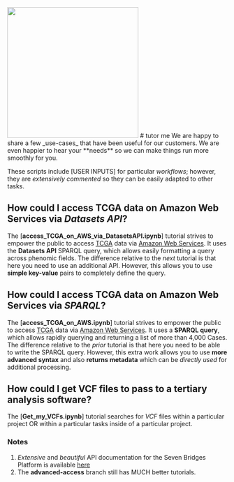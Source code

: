  <img src = "https://github.com/sbg/okAPI/blob/master/_images/SB_logo.jpg" width = "300"> 
# tutor me
We are happy to share a few _use-cases_  that have been useful for our customers. We are even happier to hear your **needs** so we can make things run more smoothly for you. 

These scripts include [USER INPUTS] for particular _workflows_; however, they are _extensively commented_ so they can be easily adapted to other tasks.

## How could I access TCGA data on Amazon Web Services via _Datasets API_?
The [**access\_TCGA\_on\_AWS\_via\_DatasetsAPI.ipynb**] tutorial  strives to empower the public to access [TCGA](https://wiki.nci.nih.gov/display/TCGA/TCGA+Home) data via [Amazon Web Services](https://aws.amazon.com/). It uses the **Datasets API** SPARQL query, which allows easily formatting a query across phenomic fields. The difference relative to the _next_ tutorial is that here you need to use an additional API. However, this allows you to use **simple key-value** pairs to completely define the query.

## How could I access TCGA data on Amazon Web Services via _SPARQL_?
The [**access\_TCGA\_on\_AWS.ipynb**] tutorial  strives to empower the public to access [TCGA](https://wiki.nci.nih.gov/display/TCGA/TCGA+Home) data via [Amazon Web Services](https://aws.amazon.com/). It uses a **SPARQL query**, which allows rapidly querying and returning a list of more than 4,000 Cases. The difference relative to the _prior_ tutorial is that here you need to be able to write the SPARQL query. However, this extra work allows you to use **more advanced syntax** and also **returns metadata** which can be _directly used_ for additional processing.

## How could I get VCF files to pass to a tertiary analysis software?
The [**Get\_my\_VCFs.ipynb**] tutorial searches for _VCF_ files within a particular project OR within a particular tasks inside of a particular project. 

### Notes
1. _Extensive_ and _beautiful_ API documentation for the Seven Bridges Platform is available [here](http://docs.cancergenomicscloud.org/docs/the-cgc-api)
2. The **advanced-access** branch still has MUCH better tutorials.